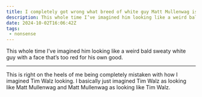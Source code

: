 ```yaml
---
title: I completely got wrong what breed of white guy Matt Mullenwag is
description: This whole time I’ve imagined him looking like a weird bald sweaty white guy with a face that’s too red for his own good.
date: 2024-10-02T16:06:42Z
tags:
 - nonsense
---
```


This whole time I’ve imagined him looking like a weird bald sweaty white guy
with a face that’s too red for his own good.

---

This is right on the heels of me being completely mistaken with how I imagined
Tim Walz looking. I basically just imagined Tim Walz as looking like Matt
Mullenwag and Matt Mullenwag as looking like Tim Walz.
